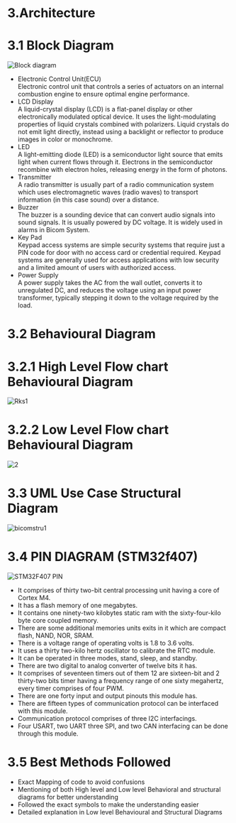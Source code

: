 # 3.Architecture
# 3.1 Block Diagram



 ![Block diagram](https://user-images.githubusercontent.com/55775183/157879751-45b1ef41-d842-4bf4-baba-526e34860a17.png)
 - Electronic Control Unit(ECU)         
    Electronic control unit that controls a series of actuators on an internal combustion engine to ensure optimal engine performance.
 - LCD Display  
   A liquid-crystal display (LCD) is a flat-panel display or other electronically modulated optical device.
   It uses the light-modulating properties of liquid crystals combined with polarizers. Liquid crystals do not emit light directly, instead using a backlight or reflector to      produce images in color or monochrome.
- LED  
   A light-emitting diode (LED) is a semiconductor light source that emits light when current flows through it. 
   Electrons in the semiconductor recombine with electron holes, releasing energy in the form of photons.
- Transmitter                 
   A radio transmitter is usually part of a radio communication system which uses electromagnetic waves (radio waves) to transport information (in this case sound) over a         distance.
- Buzzer                 
  The buzzer is a sounding device that can convert audio signals into sound signals. It is usually powered by DC voltage. It is widely used in alarms in Bicom System.
- Key Pad                                                
  Keypad access systems are simple security systems that require just a PIN code for door with no access card or credential required. Keypad systems are generally   used for     access applications with low security and a limited amount of users with authorized access.
- Power Supply           
  A power supply takes the AC from the wall outlet, converts it to unregulated DC, and reduces the voltage using an input power transformer, typically stepping it down to the     voltage required by the load.
 
 
 
 
 
 # 3.2 Behavioural Diagram
# 3.2.1 High Level Flow chart Behavioural Diagram






![Rks1](https://user-images.githubusercontent.com/55775183/157886509-ff306ee9-4fbf-4486-a9d0-a05170872484.png)



# 3.2.2 Low Level Flow chart Behavioural Diagram






![2](https://user-images.githubusercontent.com/55775183/157886584-1c88f8d0-4d59-4a9d-9c7d-1bcbe9a20d1c.png)




# 3.3 UML Use Case Structural Diagram

![bicomstru1](https://user-images.githubusercontent.com/55775183/157886677-dfd01d3e-f8b3-4110-9c96-b91115dbac54.png)

# 3.4 PIN DIAGRAM (STM32f407)

![STM32F407 PIN](https://user-images.githubusercontent.com/98824269/157914502-ba986355-c47d-46f1-8ce1-63b2f5a24f2a.png)

* It comprises of thirty two-bit central processing unit having a core of Cortex M4.
* It has a flash memory of one megabytes.
* It contains one ninety-two kilobytes static ram with the sixty-four-kilo byte core coupled memory.
* There are some additional memories units exits in it which are compact flash, NAND, NOR, SRAM.
* There is a voltage range of operating volts is 1.8 to 3.6 volts.
* It uses a thirty two-kilo hertz oscillator to calibrate the RTC module.
* It can be operated in three modes, stand, sleep, and standby.
* There are two digital to analog converter of twelve bits it has.
* It comprises of seventeen timers out of them 12 are sixteen-bit and 2 thirty-two bits timer having a frequency range of one sixty megahertz, every timer comprises of four PWM.
* There are one forty input and output pinouts this module has.
* There are fifteen types of communication protocol can be interfaced with this module.
* Communication protocol comprises of three I2C interfacings.
* Four USART, two UART three SPI, and two CAN interfacing can be done through this module.

# 3.5 Best Methods Followed
* Exact Mapping of code to avoid confusions
* Mentioning of both High level and Low level Behavioral and structural diagrams for better understanding
* Followed the exact symbols to make the understanding easier
* Detailed explanation in Low level Behavioural and Structural Diagrams
